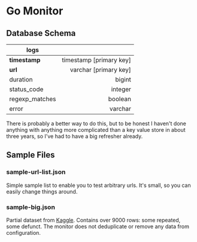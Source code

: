 # Go Monitor

## Database Schema

| logs               |                        |
|--------------------|-----------------------:|
| **timestamp**      | timestamp [primary key]|
| **url**            |  varchar [primary key] |
| duration           |                 bigint |
| status_code        |                integer |
| regexp_matches     |                boolean |
| error              |                varchar |

There is probably a better way to do this, but to be honest I haven't done anything with anything more complicated than a key value store in about three years, so I've had to have a big refresher already.

## Sample Files

### sample-url-list.json

Simple sample list to enable you to test arbitrary urls. It's small, so you can easily change things around.

### sample-big.json

Partial dataset from [Kaggle](https://www.kaggle.com/datasets/bpali26/popular-websites-across-the-globe). Contains over 9000 rows: some repeated, some defunct. The monitor does not deduplicate or remove any data from configuration.
